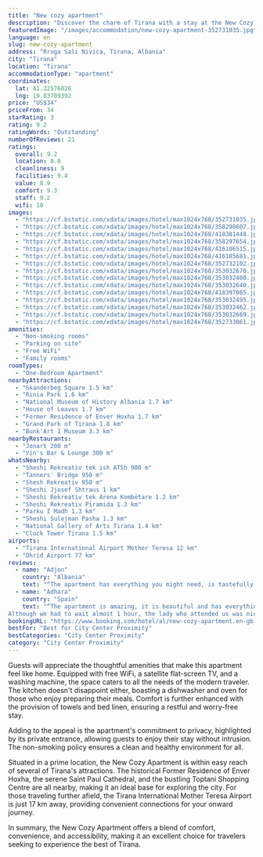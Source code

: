 ```yaml
---
title: "New cozy apartment"
description: "Discover the charm of Tirana with a stay at the New Cozy Apartment, a modern retreat that promises comfort and convenience in the heart of the city."
featuredImage: "/images/accommodation/new-cozy-apartment-352731035.jpg"
language: en
slug: new-cozy-apartment
address: "Rruga Sali Nivica, Tirana, Albania"
city: "Tirana"
location: "Tirana"
accommodationType: "apartment"
coordinates:
  lat: 41.32576026
  lng: 19.83709392
price: "US$34"
priceFrom: 34
starRating: 3
rating: 9.2
ratingWords: "Outstanding"
numberOfReviews: 21
ratings:
  overall: 9.2
  location: 8.8
  cleanliness: 9
  facilities: 9.4
  value: 8.9
  comfort: 9.3
  staff: 9.2
  wifi: 10
images:
  - "https://cf.bstatic.com/xdata/images/hotel/max1024x768/352731035.jpg?k=007ffad9b1f6a94cd6fe2b2ff7e8d9795bf63aaa23447b7b4d8154930cbcb057&o=&hp=1"
  - "https://cf.bstatic.com/xdata/images/hotel/max1024x768/358298607.jpg?k=f75237b1980e94c20a20557c688b097d6a02a53f4ba60acf671f8b7c3cdef647&o=&hp=1"
  - "https://cf.bstatic.com/xdata/images/hotel/max1024x768/418381448.jpg?k=6fb4241e2dfbeb5ab1e70b267085a734451e45311e75b008cdd829cc52ddc4af&o=&hp=1"
  - "https://cf.bstatic.com/xdata/images/hotel/max1024x768/358297654.jpg?k=9cb8faf1d4ec4b02be98ce9eebc7a26281dfef40f97c96f00e39436efb365c0f&o=&hp=1"
  - "https://cf.bstatic.com/xdata/images/hotel/max1024x768/416106515.jpg?k=331f896ac08f3c7f8603ce96a52b6456e4ccd2eb0e4d475742bce32322ce34db&o=&hp=1"
  - "https://cf.bstatic.com/xdata/images/hotel/max1024x768/416105681.jpg?k=4227977e674bf9410291b39667c44eeb19b6a3913ef43d46cf93cc64493e1ee4&o=&hp=1"
  - "https://cf.bstatic.com/xdata/images/hotel/max1024x768/352732102.jpg?k=968cd1be2b74d53e55f12ff25648c17978f60028082495724adbd0994251df13&o=&hp=1"
  - "https://cf.bstatic.com/xdata/images/hotel/max1024x768/353032670.jpg?k=efb845d21caf056ec8b23fec3625e684cc32308a434c953f37df7f37210f79c3&o=&hp=1"
  - "https://cf.bstatic.com/xdata/images/hotel/max1024x768/353032400.jpg?k=d197ccfad88ce9ceb8787ba46ccf75ef5daebb28b058087ce1ea4587a33984ed&o=&hp=1"
  - "https://cf.bstatic.com/xdata/images/hotel/max1024x768/353032640.jpg?k=949b0b99acf5db74750ba5fa061a65cd9397c9c177ccd0390976c5538abe0274&o=&hp=1"
  - "https://cf.bstatic.com/xdata/images/hotel/max1024x768/418397085.jpg?k=af6bb65bb8e344b739e4ccb0ecfefde07c21f0dda97e839570ad7b87034aaaea&o=&hp=1"
  - "https://cf.bstatic.com/xdata/images/hotel/max1024x768/353032495.jpg?k=95ec76a9827e74a055c9637b2dde2a09b345bc7818430958a9ecf96dce07da9a&o=&hp=1"
  - "https://cf.bstatic.com/xdata/images/hotel/max1024x768/353032462.jpg?k=2af8f895f2b61baa902c9a4548ac77e12ea23610de063fe0d20c5a959d1848c8&o=&hp=1"
  - "https://cf.bstatic.com/xdata/images/hotel/max1024x768/353032669.jpg?k=a590c8ea9e31e4059bc20eea7787a01457ba0f35f3d659c2166b24eff3dcd2d8&o=&hp=1"
  - "https://cf.bstatic.com/xdata/images/hotel/max1024x768/352733061.jpg?k=535a366638e067c943dd379346441a8959e5f0987985983daa0f2a11ef66c3d2&o=&hp=1"
amenities:
  - "Non-smoking rooms"
  - "Parking on site"
  - "Free WiFi"
  - "Family rooms"
roomTypes:
  - "One-Bedroom Apartment"
nearbyAttractions:
  - "Skanderbeg Square 1.5 km"
  - "Rinia Park 1.6 km"
  - "National Museum of History Albania 1.7 km"
  - "House of Leaves 1.7 km"
  - "Former Residence of Enver Hoxha 1.7 km"
  - "Grand Park of Tirana 1.8 km"
  - "Bunk'Art 1 Museum 3.3 km"
nearbyRestaurants:
  - "Jonart 200 m"
  - "Vin's Bar & Lounge 300 m"
whatsNearby:
  - "Sheshi Rekreativ tek ish ATSh 900 m"
  - "Tanners' Bridge 950 m"
  - "Shesh Rekreativ 950 m"
  - "Sheshi Jjosef Shtraus 1 km"
  - "Sheshi Rekreativ tek Arena Kombëtare 1.2 km"
  - "Sheshi Rekreativ Piramida 1.3 km"
  - "Parku I Madh 1.3 km"
  - "Sheshi Sulejman Pasha 1.3 km"
  - "National Gallery of Arts Tirana 1.4 km"
  - "Clock Tower Tirana 1.5 km"
airports:
  - "Tirana International Airport Mother Teresa 12 km"
  - "Ohrid Airport 77 km"
reviews:
  - name: "Adjon"
    country: "Albania"
    text: "“The apartment has everything you might need, is tastefully decorated, super comfortable and to top it all off, the Host is very kind and responsive to any requests. :)”"
  - name: "Adhara"
    country: "Spain"
    text: "“The apartment is amazing, it is beautiful and has everything.
Although we had to wait almost 1 hour, the lady who attended us was nice.”"
bookingURL: "https://www.booking.com/hotel/al/new-cozy-apartment.en-gb.html?aid=8035640"
bestFor: "Best for City Center Proximity"
bestCategories: "City Center Proximity"
category: "City Center Proximity"
---
```


Guests will appreciate the thoughtful amenities that make this apartment feel like home. Equipped with free WiFi, a satellite flat-screen TV, and a washing machine, the space caters to all the needs of the modern traveler. The kitchen doesn't disappoint either, boasting a dishwasher and oven for those who enjoy preparing their meals. Comfort is further enhanced with the provision of towels and bed linen, ensuring a restful and worry-free stay.

Adding to the appeal is the apartment's commitment to privacy, highlighted by its private entrance, allowing guests to enjoy their stay without intrusion. The non-smoking policy ensures a clean and healthy environment for all.

Situated in a prime location, the New Cozy Apartment is within easy reach of several of Tirana's attractions. The historical Former Residence of Enver Hoxha, the serene Saint Paul Cathedral, and the bustling Toptani Shopping Centre are all nearby, making it an ideal base for exploring the city. For those traveling further afield, the Tirana International Mother Teresa Airport is just 17 km away, providing convenient connections for your onward journey.

In summary, the New Cozy Apartment offers a blend of comfort, convenience, and accessibility, making it an excellent choice for travelers seeking to experience the best of Tirana.